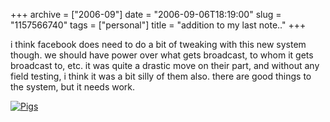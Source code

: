 +++
archive = ["2006-09"]
date = "2006-09-06T18:19:00"
slug = "1157566740"
tags = ["personal"]
title = "addition to my last note.."
+++

i think facebook does need to do a bit of tweaking with this new system
though. we should have power over what gets broadcast, to whom it gets
broadcast to, etc. it was quite a drastic move on their part, and without
any field testing, i think it was a bit silly of them also. there are good
things to the system, but it needs work.

[![Pigs][1]][2]

[1]: http://farm3.static.flickr.com/2692/4082386676_076117f710_o.jpg
[2]: http://www.flickr.com/photos/rjbismark90/4082386676/ (Pigs by ryanallanjohnson, on Flickr)

